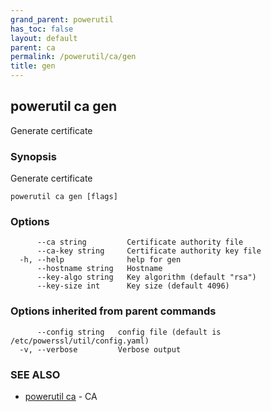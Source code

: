 ```yaml
---
grand_parent: powerutil
has_toc: false
layout: default
parent: ca
permalink: /powerutil/ca/gen
title: gen
---
```

## powerutil ca gen

Generate certificate

### Synopsis

Generate certificate

```
powerutil ca gen [flags]
```

### Options

```
      --ca string         Certificate authority file
      --ca-key string     Certificate authority key file
  -h, --help              help for gen
      --hostname string   Hostname
      --key-algo string   Key algorithm (default "rsa")
      --key-size int      Key size (default 4096)
```

### Options inherited from parent commands

```
      --config string   config file (default is /etc/powerssl/util/config.yaml)
  -v, --verbose         Verbose output
```

### SEE ALSO

* [powerutil ca](/powerutil/ca)	 - CA
